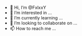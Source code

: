 - 👋 Hi, I’m @FxlxxY
- 👀 I’m interested in ...
- 🌱 I’m currently learning ...
- 💞️ I’m looking to collaborate on ...
- 📫 How to reach me ...

<!---
FxlxxY/FxlxxY is a ✨ special ✨ repository because its `README.md` (this file) appears on your GitHub profile.
You can click the Preview link to take a look at your changes.
--->
